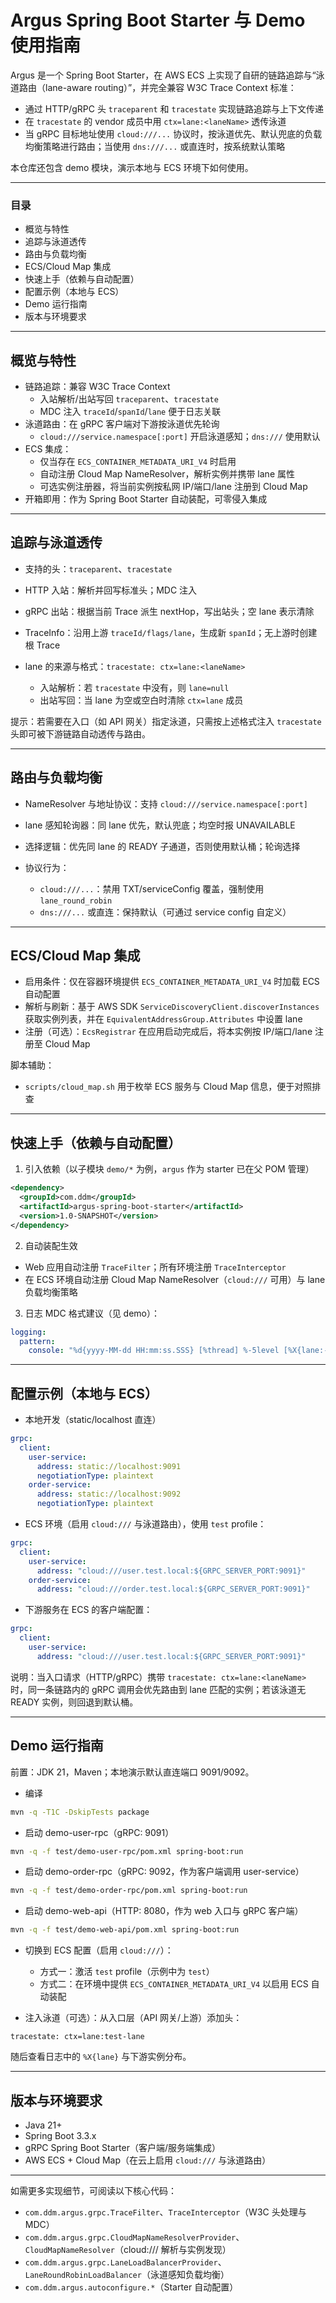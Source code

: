 # Argus Spring Boot Starter 与 Demo 使用指南

Argus 是一个 Spring Boot Starter，在 AWS ECS 上实现了自研的链路追踪与“泳道路由（lane-aware routing）”，并完全兼容 W3C Trace Context 标准：
- 通过 HTTP/gRPC 头 `traceparent` 和 `tracestate` 实现链路追踪与上下文传递
- 在 `tracestate` 的 vendor 成员中用 `ctx=lane:<laneName>` 透传泳道
- 当 gRPC 目标地址使用 `cloud:///...` 协议时，按泳道优先、默认兜底的负载均衡策略进行路由；当使用 `dns:///...` 或直连时，按系统默认策略

本仓库还包含 demo 模块，演示本地与 ECS 环境下如何使用。

---

### 目录
- 概览与特性
- 追踪与泳道透传
- 路由与负载均衡
- ECS/Cloud Map 集成
- 快速上手（依赖与自动配置）
- 配置示例（本地与 ECS）
- Demo 运行指南
- 版本与环境要求

---

## 概览与特性
- 链路追踪：兼容 W3C Trace Context
  - 入站解析/出站写回 `traceparent`、`tracestate`
  - MDC 注入 `traceId`/`spanId`/`lane` 便于日志关联
- 泳道路由：在 gRPC 客户端对下游按泳道优先轮询
  - `cloud:///service.namespace[:port]` 开启泳道感知；`dns:///` 使用默认
- ECS 集成：
  - 仅当存在 `ECS_CONTAINER_METADATA_URI_V4` 时启用
  - 自动注册 Cloud Map NameResolver，解析实例并携带 lane 属性
  - 可选实例注册器，将当前实例按私网 IP/端口/lane 注册到 Cloud Map
- 开箱即用：作为 Spring Boot Starter 自动装配，可零侵入集成

---

##

## 追踪与泳道透传

- 支持的头：`traceparent`、`tracestate`

- HTTP 入站：解析并回写标准头；MDC 注入

- gRPC 出站：根据当前 Trace 派生 nextHop，写出站头；空 lane 表示清除

- TraceInfo：沿用上游 `traceId/flags/lane`，生成新 `spanId`；无上游时创建根 Trace

- lane 的来源与格式：`tracestate: ctx=lane:<laneName>`
  - 入站解析：若 `tracestate` 中没有，则 `lane=null`
  - 出站写回：当 lane 为空或空白时清除 `ctx=lane` 成员

提示：若需要在入口（如 API 网关）指定泳道，只需按上述格式注入 `tracestate` 头即可被下游链路自动透传与路由。

---

## 路由与负载均衡

- NameResolver 与地址协议：支持 `cloud:///service.namespace[:port]`

- lane 感知轮询器：同 lane 优先，默认兜底；均空时报 UNAVAILABLE

- 选择逻辑：优先同 lane 的 READY 子通道，否则使用默认桶；轮询选择

- 协议行为：
  - `cloud:///...`：禁用 TXT/serviceConfig 覆盖，强制使用 `lane_round_robin`
  - `dns:///...` 或直连：保持默认（可通过 service config 自定义）

---

## ECS/Cloud Map 集成

- 启用条件：仅在容器环境提供 `ECS_CONTAINER_METADATA_URI_V4` 时加载 ECS 自动配置
- 解析与刷新：基于 AWS SDK `ServiceDiscoveryClient.discoverInstances` 获取实例列表，并在 `EquivalentAddressGroup.Attributes` 中设置 lane
- 注册（可选）：`EcsRegistrar` 在应用启动完成后，将本实例按 IP/端口/lane 注册至 Cloud Map

脚本辅助：
- `scripts/cloud_map.sh` 用于枚举 ECS 服务与 Cloud Map 信息，便于对照排查

---

## 快速上手（依赖与自动配置）

1) 引入依赖（以子模块 `demo/*` 为例，`argus` 作为 starter 已在父 POM 管理）
```xml
<dependency>
  <groupId>com.ddm</groupId>
  <artifactId>argus-spring-boot-starter</artifactId>
  <version>1.0-SNAPSHOT</version>
</dependency>
```

2) 自动装配生效
- Web 应用自动注册 `TraceFilter`；所有环境注册 `TraceInterceptor`
- 在 ECS 环境自动注册 Cloud Map NameResolver（`cloud:///` 可用）与 lane 负载均衡策略

3) 日志 MDC 格式建议（见 demo）：
```yaml
logging:
  pattern:
    console: "%d{yyyy-MM-dd HH:mm:ss.SSS} [%thread] %-5level [%X{lane:--}] [%X{traceId:--}] %logger{36} - %msg%n"
```

---

## 配置示例（本地与 ECS）

- 本地开发（static/localhost 直连）
```yaml
grpc:
  client:
    user-service:
      address: static://localhost:9091
      negotiationType: plaintext
    order-service:
      address: static://localhost:9092
      negotiationType: plaintext
```

- ECS 环境（启用 `cloud:///` 与泳道路由），使用 `test` profile：
```yaml
grpc:
  client:
    user-service:
      address: "cloud:///user.test.local:${GRPC_SERVER_PORT:9091}"
    order-service:
      address: "cloud:///order.test.local:${GRPC_SERVER_PORT:9091}"
```

- 下游服务在 ECS 的客户端配置：
```yaml
grpc:
  client:
    user-service:
      address: "cloud:///user.test.local:${GRPC_SERVER_PORT:9091}"
```

说明：当入口请求（HTTP/gRPC）携带 `tracestate: ctx=lane:<laneName>` 时，同一条链路内的 gRPC 调用会优先路由到 lane 匹配的实例；若该泳道无 READY 实例，则回退到默认桶。

---

## Demo 运行指南

前置：JDK 21，Maven；本地演示默认直连端口 9091/9092。

- 编译
```bash
mvn -q -T1C -DskipTests package
```

- 启动 demo-user-rpc（gRPC: 9091）
```bash
mvn -q -f test/demo-user-rpc/pom.xml spring-boot:run
```

- 启动 demo-order-rpc（gRPC: 9092，作为客户端调用 user-service）
```bash
mvn -q -f test/demo-order-rpc/pom.xml spring-boot:run
```

- 启动 demo-web-api（HTTP: 8080，作为 web 入口与 gRPC 客户端）
```bash
mvn -q -f test/demo-web-api/pom.xml spring-boot:run
```

- 切换到 ECS 配置（启用 `cloud:///`）：
  - 方式一：激活 `test` profile（示例中为 `test`）
  - 方式二：在环境中提供 `ECS_CONTAINER_METADATA_URI_V4` 以启用 ECS 自动装配

- 注入泳道（可选）：从入口层（API 网关/上游）添加头：
```http
tracestate: ctx=lane:test-lane
```
随后查看日志中的 `%X{lane}` 与下游实例分布。

---

## 版本与环境要求
- Java 21+
- Spring Boot 3.3.x
- gRPC Spring Boot Starter（客户端/服务端集成）
- AWS ECS + Cloud Map（在云上启用 `cloud:///` 与泳道路由）

---

如需更多实现细节，可阅读以下核心代码：
- `com.ddm.argus.grpc.TraceFilter`、`TraceInterceptor`（W3C 头处理与 MDC）
- `com.ddm.argus.grpc.CloudMapNameResolverProvider`、`CloudMapNameResolver`（cloud:/// 解析与实例发现）
- `com.ddm.argus.grpc.LaneLoadBalancerProvider`、`LaneRoundRobinLoadBalancer`（泳道感知负载均衡）
- `com.ddm.argus.autoconfigure.*`（Starter 自动配置）
